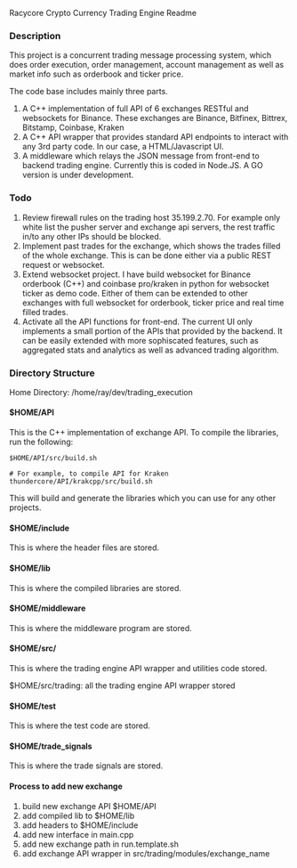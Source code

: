 Racycore Crypto Currency Trading Engine Readme

### Description
This project is a concurrent trading message processing system, which does order execution, order management, account management as well as market info such as orderbook and ticker price.

The code base includes mainly three parts.
1. A C++ implementation of full API of 6 exchanges RESTful and websockets for Binance. These exchanges are Binance, Bitfinex, Bittrex, Bitstamp, Coinbase, Kraken
1. A C++ API wrapper that provides standard API endpoints to interact with any 3rd party code. In our case, a HTML/Javascript UI.
1. A middleware which relays the JSON message from front-end to backend trading engine. Currently this is coded in Node.JS. A GO version is under development.

### Todo
1. Review firewall rules on the trading host 35.199.2.70. For example only white list the pusher server and exchange api servers, the rest traffic in/to any other IPs should be blocked.
1. Implement past trades for the exchange, which shows the trades filled of the whole exchange. This is can be done either via a public REST request or websocket.
1. Extend websocket project. I have build websocket for Binance orderbook (C++) and coinbase pro/kraken in python for websocket ticker as demo code. Either of them can be extended to other exchanges with full websocket for orderbook, ticker price and real time filled trades.
1. Activate all the API functions for front-end. The current UI only implements a small portion of the APIs that provided by the backend. It can be easily extended with more sophiscated features, such as aggregated stats and analytics as well as advanced trading algorithm. 

### Directory Structure 
Home Directory:
/home/ray/dev/trading_execution

#### $HOME/API
This is the C++ implementation of exchange API. To compile the libraries, run the following:
```
$HOME/API/src/build.sh

# For example, to compile API for Kraken
thundercore/API/krakcpp/src/build.sh
```
This will build and generate the libraries which you can use for any other projects.

#### $HOME/include
This is where the header files are stored.

#### $HOME/lib
This is where the compiled libraries are stored.

#### $HOME/middleware
This is where the middleware program are stored.

#### $HOME/src/
This is where the trading engine API wrapper and utilities code stored.

$HOME/src/trading: all the trading engine API wrapper stored

#### $HOME/test
This is where the test code are stored.

#### $HOME/trade_signals
This is where the trade signals are stored.

#### Process to add new exchange
1. build new exchange API $HOME/API
1. add compiled lib to $HOME/lib
1. add headers to $HOME/include
1. add new interface in main.cpp
1. add new exchange path in run.template.sh
1. add exchange API wrapper in src/trading/modules/exchange_name

